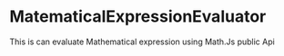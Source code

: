 # MatematicalExpressionEvaluator
This is can evaluate Mathematical expression using Math.Js public Api
